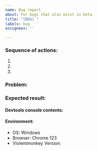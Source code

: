 ```yaml
---
name: Bug report
about: For bugs that also exist in beta
title: "[BUG] "
labels: bug
assignees: ''

---
```


<!-- Please search the existing issues first as the problem may be already reported.
     Please verify the bug is not fixed in the latest beta:
     https://github.com/violentmonkey/violentmonkey/releases -->

### Sequence of actions: <!-- e.g. install userscript, open example.com, click page -->
1.
2.
3.

### Problem: <!-- e.g. error in devtools console -->

### Expected result:  <!-- e.g. "ok" in console or some button appears -->

#### Devtools console contents:

#### Environment:
- OS: Windows
- Browser: Chrome 123 <!-- specify the real version -->
- Violentmonkey Version:
